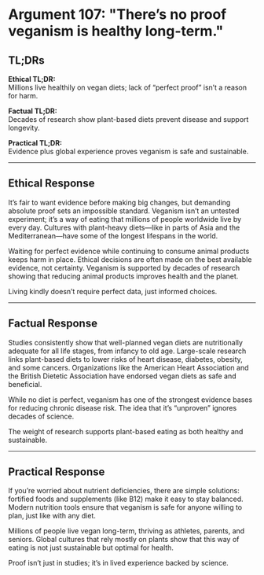 <!-- type: Science & Skepticism -->

# Argument 107: "There’s no proof veganism is healthy long-term."

## TL;DRs

**Ethical TL;DR:**  
Millions live healthily on vegan diets; lack of “perfect proof” isn’t a reason for harm.

**Factual TL;DR:**  
Decades of research show plant-based diets prevent disease and support longevity.

**Practical TL;DR:**  
Evidence plus global experience proves veganism is safe and sustainable.

---

## Ethical Response

It’s fair to want evidence before making big changes, but demanding absolute proof sets an impossible standard. Veganism isn’t an untested experiment; it’s a way of eating that millions of people worldwide live by every day. Cultures with plant-heavy diets—like in parts of Asia and the Mediterranean—have some of the longest lifespans in the world.

Waiting for perfect evidence while continuing to consume animal products keeps harm in place. Ethical decisions are often made on the best available evidence, not certainty. Veganism is supported by decades of research showing that reducing animal products improves health and the planet.

Living kindly doesn’t require perfect data, just informed choices.

---

## Factual Response

Studies consistently show that well-planned vegan diets are nutritionally adequate for all life stages, from infancy to old age. Large-scale research links plant-based diets to lower risks of heart disease, diabetes, obesity, and some cancers. Organizations like the American Heart Association and the British Dietetic Association have endorsed vegan diets as safe and beneficial.

While no diet is perfect, veganism has one of the strongest evidence bases for reducing chronic disease risk. The idea that it’s “unproven” ignores decades of science.

The weight of research supports plant-based eating as both healthy and sustainable.

---

## Practical Response

If you’re worried about nutrient deficiencies, there are simple solutions: fortified foods and supplements (like B12) make it easy to stay balanced. Modern nutrition tools ensure that veganism is safe for anyone willing to plan, just like with any diet.

Millions of people live vegan long-term, thriving as athletes, parents, and seniors. Global cultures that rely mostly on plants show that this way of eating is not just sustainable but optimal for health.

Proof isn’t just in studies; it’s in lived experience backed by science.

